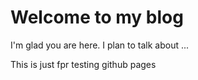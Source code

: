 # Welcome to my blog

I'm glad you are here. I plan to talk about ...

This is just fpr testing github pages
